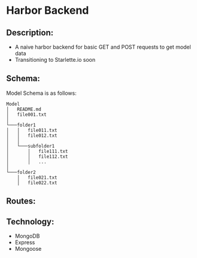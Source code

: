 # Harbor Backend

## Description:
- A naive harbor backend for basic GET and POST requests to get model data
- Transitioning to Starlette.io soon

## Schema:
Model Schema is as follows:
```
Model
│   README.md
│   file001.txt    
│
└───folder1
│   │   file011.txt
│   │   file012.txt
│   │
│   └───subfolder1
│       │   file111.txt
│       │   file112.txt
│       │   ...
│   
└───folder2
    │   file021.txt
    │   file022.txt
```

## Routes:


## Technology:
- MongoDB
- Express
- Mongoose
